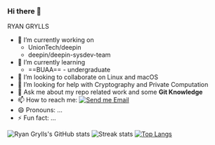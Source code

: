 ### Hi there 👋
RYAN GRYLLS
- 🔭 I’m currently working on
  * UnionTech/deepin
  * deepin/deepin-sysdev-team
- 🌱 I’m currently learning
  * ==BUAA== - undergraduate
- 👯 I’m looking to collaborate on Linux and macOS
- 🤔 I’m looking for help with Cryptography and Private Computation
- 💬 Ask me about my repo related work and some **Git Knowledge**
- 📫 How to reach me:
[![Send me Email](https://img.shields.io/static/v1?label=email&amp;message=i@0x7f.cc&amp;color=orange&amp;style=flat-square)](mailto:ryanbqzhao@gmail.com)
- 😄 Pronouns: ...
- ⚡ Fun fact: ...

![Ryan Grylls's GitHub stats](https://github-readme-stats.vercel.app/api?username=ryanhigh&theme=cobalt2&show_icons=true)
![Streak stats](https://github-readme-streak-stats.herokuapp.com/?user=ryanhigh&show_icons=true&theme=tokyonight)
[![Top Langs](https://github-readme-stats.vercel.app/api/top-langs/?username=ryanhigh)](https://github.com/anuraghazra/github-readme-stats)
